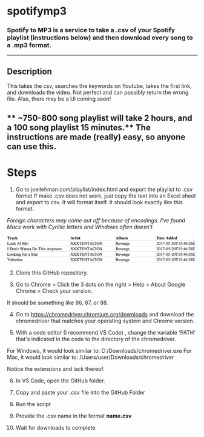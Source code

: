 # spotifymp3 
### Spotify to MP3 is a service to take a .csv of your Spotify playlist (instructions below) and then download every song to a .mp3 format. ###
----------------------------------------------------------------------------------------------------------------------------------------------------------------------------
## Description ##

This takes the csv, searches the keywords on Youtube, takes the first link, and downloads the video. Not perfect and can possibly return the wrong file. Also, there may be a UI coming soon!

** ~750-800 song playlist will take 2 hours, and a 100 song playlist 15 minutes.**
The instructions are made (really) easy, so anyone can use this.
----------------------------------------------------------------------------------------------------------------------------------------------------------------------------

# Steps #
1) Go to joellehman.com/playlist/index.html and export the playlist to .csv format If make .csv does not work, just copy the text into an Excel sheet and export to csv. It will format itself. It should look exactly like this format. 
 
*Foreign characters may come out off because of encodings. I've found Macs work with Cyrillic letters and Windows often doesn't*

![If image does not load, check Images folder](https://raw.githubusercontent.com/BlockchainRev/spotifymp3/main/Images/Screen%20Shot%202021-01-04%20at%2012.11.49%20PM.png?token=ALLIN5635FPXI5TUWROURGK76NS7Y)

2) Clone this GitHub repository. 

3) Go to Chrome > Click the 3 dots on the right > Help > About Google Chrome > Check your version. 

It should be something like 86, 87, or 88.

4) Go to https://chromedriver.chromium.org/downloads and download the chromedriver that matches your operating system and Chrome version.

5) With a code editor (I recommend VS Code) , change the variable 'PATH' that's indicated in the code to the directory of the chromedriver.

For Windows, it would look similar to: C:/Downloads/chromedriver.exe
For Mac, it would look similar to: /Users/user/Downloads/chromedriver

Notice the extensions and lack thereof.

6) In VS Code, open the GitHub folder.

7) Copy and paste your .csv file into the GitHub Folder

8) Run the script

9) Provide the .csv name in the format **name.csv**

10) Wait for downloads to complete.

